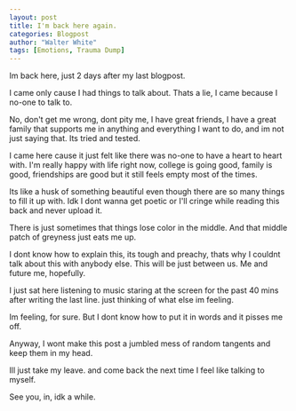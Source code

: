 ```yaml
---
layout: post
title: I'm back here again.
categories: Blogpost
author: "Walter White"
tags: [Emotions, Trauma Dump]
---
```


Im back here, just 2 days after my last blogpost.

I came only cause I had things to talk about. Thats a lie, I came because I no-one to talk to. 

No, don't get me wrong, dont pity me, I have great friends, I have a great family that supports me in anything and everything I want to do, and im not just saying that. Its tried and tested.

I came here cause it just felt like there was no-one to have a heart to heart with. I'm really happy with life right now, college is going good, family is good, friendships are good but it still feels empty most of the times.

Its like a husk of something beautiful even though there are so many things to fill it up with. Idk I dont wanna get poetic or I'll cringe while reading this back and never upload it.

There is just sometimes that things lose color in the middle. And that middle patch of greyness just eats me up.

I dont know how to explain this, its tough and preachy, thats why I couldnt talk about this with anybody else. This will be just between us. Me and future me, hopefully.

I just sat here listening to music staring at the screen for the past 40 mins after writing the last line. just thinking of what else im feeling.

Im feeling, for sure. But I dont know how to put it in words and it pisses me off.

Anyway, I wont make this post a jumbled mess of random tangents and keep them in my head.

Ill just take my leave. and come back the next time I feel like talking to myself.

See you, in, idk a while.